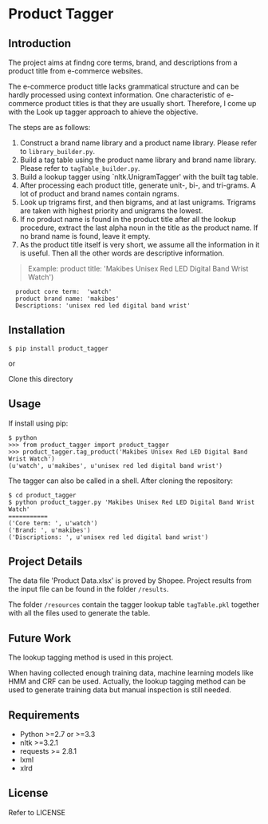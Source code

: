 Product Tagger
================

Introduction
------------

The project aims at findng core terms, brand, and descriptions from a product title from e-commerce websites.

The e-commerce product title lacks grammatical structure and can be hardly processed using context information. One characteristic of e-commerce product titles is that they are usually short. Therefore, I come up with the Look up tagger approach to ahieve the objective.

The steps are as follows:

1.  Construct a brand name library and a product name library. Please refer to `library_builder.py`.
2.  Build a tag table using the product name library and brand name library. Please refer to `tagTable_builder.py`.
3.  Build a lookup tagger using \`nltk.UnigramTagger' with the built tag table.
4.  After processing each product title, generate unit-, bi-, and tri-grams. A lot of product and brand names contain ngrams.
5.  Look up trigrams first, and then bigrams, and at last unigrams. Trigrams are taken with highest priority and unigrams the lowest.
6.  If no product name is found in the product title after all the lookup procedure, extract the last alpha noun in the title as the product name. If no brand name is found, leave it empty.
7.  As the product title itself is very short, we assume all the information in it is useful. Then all the other words are descriptive information.

> Example: product title: 'Makibes Unisex Red LED Digital Band Wrist Watch')

      product core term:  'watch'
      product brand name: 'makibes'
      Descriptions: 'unisex red led digital band wrist'

Installation
------------

    $ pip install product_tagger

or

Clone this directory

Usage
-----

If install using pip:

    $ python
    >>> from product_tagger import product_tagger
    >>> product_tagger.tag_product('Makibes Unisex Red LED Digital Band Wrist Watch')
    (u'watch', u'makibes', u'unisex red led digital band wrist')

The tagger can also be called in a shell. After cloning the repository:

    $ cd product_tagger
    $ python product_tagger.py 'Makibes Unisex Red LED Digital Band Wrist Watch'
    ===========
    ('Core term: ', u'watch')
    ('Brand: ', u'makibes')
    ('Discriptions: ', u'unisex red led digital band wrist')

Project Details
---------------

The data file 'Product Data.xlsx' is proved by Shopee. Project results from the input file can be found in the folder `/results`.

The folder `/resources` contain the tagger lookup table `tagTable.pkl` together with all the files used to generate the table.

Future Work
-----------

The lookup tagging method is used in this project.

When having collected enough training data, machine learning models like HMM and CRF can be used. Actually, the lookup tagging method can be used to generate training data but manual inspection is still needed.

Requirements
------------

-   Python &gt;=2.7 or &gt;=3.3
-   nltk &gt;=3.2.1
-   requests &gt;= 2.8.1
-   lxml
-   xlrd

License
-------

Refer to LICENSE
